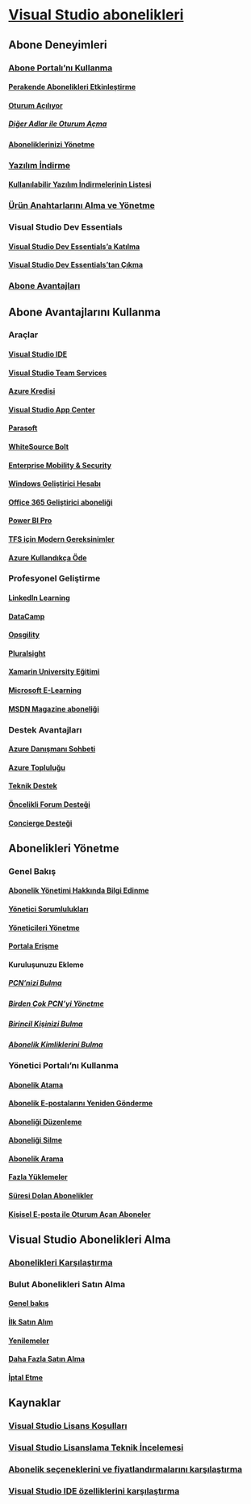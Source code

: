 # [Visual Studio abonelikleri](index.md) 
## Abone Deneyimleri
### [Abone Portalı’nı Kullanma](using-the-subscriber-portal.md)
#### [Perakende Abonelikleri Etkinleştirme](activate-store-subscriptions.md)
#### [Oturum Açılıyor](signing-in.md)
##### [Diğer Adlar ile Oturum Açma](aliasing.md)
#### [Aboneliklerinizi Yönetme](manage-vs-subscriptions.md)
### [Yazılım İndirme](subscriber-downloads.md)
#### [Kullanılabilir Yazılım İndirmelerinin Listesi](software-download-list.md)
### [Ürün Anahtarlarını Alma ve Yönetme](product-keys.md)
### Visual Studio Dev Essentials
#### [Visual Studio Dev Essentials’a Katılma](join-dev-essentials.md)
#### [Visual Studio Dev Essentials’tan Çıkma](leave-vsde.md)
### [Abone Avantajları](subscriber-benefits.md)
## Abone Avantajlarını Kullanma
### Araçlar
#### [Visual Studio IDE ](vs-ide-benefit.md) 
#### [Visual Studio Team Services](vs-vsts.md)
#### [Azure Kredisi](vs-azure.md) 
#### [Visual Studio App Center](vs-visual-studio-app-center.md)
#### [Parasoft ](vs-parasoft.md)
#### [WhiteSource Bolt](vs-whitesource.md)
#### [Enterprise Mobility & Security](vs-ems.md)
#### [Windows Geliştirici Hesabı](vs-windows-dev.md)
#### [Office 365 Geliştirici aboneliği](vs-office-dev.md)
#### [Power BI Pro ](vs-pbi.md)
#### [TFS için Modern Gereksinimler](vs-modernreq.md)
#### [Azure Kullandıkça Öde](vs-azure-payg.md)
### Profesyonel Geliştirme
#### [LinkedIn Learning](vs-linkedin-learning.md)
#### [DataCamp](vs-datacamp.md)
#### [Opsgility](vs-opsgility.md)
#### [Pluralsight](vs-pluralsight.md)
#### [Xamarin University Eğitimi](vs-xamarin.md)
#### [Microsoft E-Learning](vs-elearn.md)
#### [MSDN Magazine aboneliği](vs-msdn.md)
### Destek Avantajları
#### [Azure Danışmanı Sohbeti](vs-azure-advisory-chat.md)
#### [Azure Topluluğu](vs-azure-community.md)
#### [Teknik Destek](vs-tech-support.md)
#### [Öncelikli Forum Desteği](vs-priority-support.md)
#### [Concierge Desteği](vs-concierge-chat.md)
## Abonelikleri Yönetme
### Genel Bakış
#### [Abonelik Yönetimi Hakkında Bilgi Edinme](subscription-management-info.md)
#### [Yönetici Sorumlulukları](admin-responsibilities.md)
#### [Yöneticileri Yönetme](managing-admins.md)
#### [Portala Erişme](access-admin-portal.md)
#### Kuruluşunuzu Ekleme
##### [PCN’nizi Bulma](find-pcn.md)
##### [Birden Çok PCN’yi Yönetme](multiple-pcns.md)
##### [Birincil Kişinizi Bulma](find-primary-contact.md)
##### [Abonelik Kimliklerini Bulma](find-subscription-id.md)
### Yönetici Portalı’nı Kullanma
#### [Abonelik Atama](assign-license.md)
#### [Abonelik E-postalarını Yeniden Gönderme](resend-assignment-email.md)
#### [Aboneliği Düzenleme](edit-license.md)
#### [Aboneliği Silme](delete-license.md)
#### [Abonelik Arama](search-license.md)
#### [Fazla Yüklemeler](handle-overclaimed-license.md)
#### [Süresi Dolan Abonelikler](handle-expired-license.md)
#### [Kişisel E-posta ile Oturum Açan Aboneler](personal-email-sign-ins.md)
## Visual Studio Abonelikleri Alma
### [Abonelikleri Karşılaştırma](compare-subscriptions.md)
### Bulut Abonelikleri Satın Alma
#### [Genel bakış](vscloud-overview.md)
#### [İlk Satın Alım](vscloud-first-purchase.md)
#### [Yenilemeler](vscloud-renewals.md)
#### [Daha Fazla Satın Alma](vscloud-buy-more.md)
#### [İptal Etme](vscloud-cancel.md)
## Kaynaklar
### [Visual Studio Lisans Koşulları](vs-license-terms.md)
### [Visual Studio Lisanslama Teknik İncelemesi](https://www.microsoft.com/downloads/details.aspx?displaylang=en&FamilyID=2b1504e6-0bf1-46da-be0e-85cc792c6b9d)
### [Abonelik seçeneklerini ve fiyatlandırmalarını karşılaştırma](https://www.visualstudio.com/vs/pricing)
### [Visual Studio IDE özelliklerini karşılaştırma](https://www.visualstudio.com/vs/compare)
